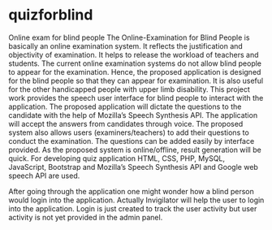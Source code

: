 # quizforblind
Online exam for blind people
The Online-Examination for Blind People is basically an online examination system. It reflects
the justification and objectivity of examination. It helps to release the workload of teachers and
students. The current online examination systems do not allow blind people to appear for the
examination. Hence, the proposed application is designed for the blind people so that they can
appear for examination.
It is also useful for the other handicapped people with upper limb disability. This project work
provides the speech user interface for blind people to interact with the application. The
proposed application will dictate the questions to the candidate with the help of Mozilla’s
Speech Synthesis API. The application will accept the answers from candidates through voice.
The proposed system also allows users (examiners/teachers) to add their questions to conduct
the examination. The questions can be added easily by interface provided. As the proposed
system is online/offline, result generation will be quick.
For developing quiz application HTML, CSS, PHP, MySQL, JavaScript, Bootstrap and Mozilla’s
Speech Synthesis API and Google web speech API are used.

After going through the application one might wonder how a blind person would login into the application. Actually Invigilator will help the user to login into the application. Login is just created to track the user activity but user activity is not yet provided in the admin panel.
